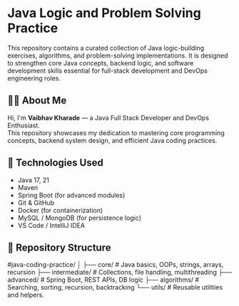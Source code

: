 # Java Logic and Problem Solving Practice

This repository contains a curated collection of Java logic-building exercises, algorithms, and problem-solving implementations. It is designed to strengthen core Java concepts, backend logic, and software development skills essential for full-stack development and DevOps engineering roles.

## 👨‍💻 About Me

Hi, I'm **Vaibhav Kharade** — a Java Full Stack Developer and DevOps Enthusiast.  
This repository showcases my dedication to mastering core programming concepts, backend system design, and efficient Java coding practices.

## 🚀 Technologies Used

- Java 17, 21
- Maven
- Spring Boot (for advanced modules)
- Git & GitHub
- Docker (for containerization)
- MySQL / MongoDB (for persistence logic)
- VS Code / IntelliJ IDEA

## 📂 Repository Structure

#java-coding-practice/
│
├── core/ # Java basics, OOPs, strings, arrays, recursion
├── intermediate/ # Collections, file handling, multithreading
├── advanced/ # Spring Boot, REST APIs, DB logic
├── algorithms/ # Searching, sorting, recursion, backtracking
└── utils/ # Reusable utilities and helpers.
